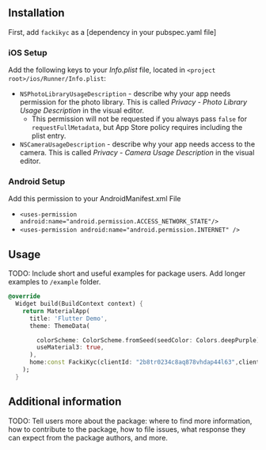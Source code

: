 <!--
This README describes the package. If you publish this package to pub.dev,
this README's contents appear on the landing page for your package.

For information about how to write a good package README, see the guide for
[writing package pages](https://dart.dev/guides/libraries/writing-package-pages).

For general information about developing packages, see the Dart guide for
[creating packages](https://dart.dev/guides/libraries/create-library-packages)
and the Flutter guide for
[developing packages and plugins](https://flutter.dev/developing-packages).
-->

<!-- TODO: Put a short description of the package here that helps potential users
know whether this package might be useful for them. -->



<!-- ## Getting started -->


## Installation

First, add `fackikyc` as a
[dependency in your pubspec.yaml file]

### iOS Setup
Add the following keys to your _Info.plist_ file, located in
`<project root>/ios/Runner/Info.plist`:

* `NSPhotoLibraryUsageDescription` - describe why your app needs permission for
the photo library. This is called _Privacy - Photo Library Usage Description_ in
the visual editor.
  * This permission will not be requested if you always pass `false` for
  `requestFullMetadata`, but App Store policy requires including the plist
  entry.
* `NSCameraUsageDescription` - describe why your app needs access to the camera.
This is called _Privacy - Camera Usage Description_ in the visual editor.

### Android Setup
Add this permission to your AndroidManifest.xml  File

 * `<uses-permission android:name="android.permission.ACCESS_NETWORK_STATE"/>`
 * `<uses-permission android:name="android.permission.INTERNET" />`

## Usage

TODO: Include short and useful examples for package users. Add longer examples
to `/example` folder.

```dart
@override
  Widget build(BuildContext context) {
    return MaterialApp(
      title: 'Flutter Demo',
      theme: ThemeData(

        colorScheme: ColorScheme.fromSeed(seedColor: Colors.deepPurple),
        useMaterial3: true,
      ),
      home:const FackiKyc(clientId: "2b8tr0234c8aq878vhdap44l63",clientSecret: "1caci0co3hs8rlc18tj7vbqadrb44nhtu7ipelk0nr4lftf0h5l6",),
    );
  }
```

## Additional information

TODO: Tell users more about the package: where to find more information, how to
contribute to the package, how to file issues, what response they can expect
from the package authors, and more.
